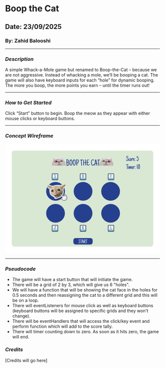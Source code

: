 # Boop the Cat
## Date: 23/09/2025
### By: Zahid Balooshi
***

### *Description*
A simple Whack-a-Mole game but renamed to Boop-the-Cat – because we are not aggressive. Instead of whacking a mole, we’ll be booping a cat. The game will also have keyboard inputs for each “hole” for dynamic booping. The more you boop, the more points you earn – until the timer runs out!
***

### *How to Get Started*
Click “Start” button to begin. Boop the meow as they appear with either mouse clicks or keyboard buttons.
***
### *Concept Wireframe*
![Image](Wireframe.jpg)
***
### *Pseudocode*
* The game will have a start button that will initiate the game.
* There will be a grid of 2 by 3, which will give us 6 "holes".
* We will have a function that will be showing the cat face in the holes for 0.5 seconds and then reassigning the cat to a different grid and this will be on a loop.
* There will eventListeners for mouse click as well as keyboard buttons (keyboard buttons will be assigned to specific grids and they won't change).
* There will be eventHandlers that will access the click/key event and perform function which will add to the score tally.
* There will timer counting down to zero. As soon as it hits zero, the game will end.

### *Credits*
[Credits will go here]

